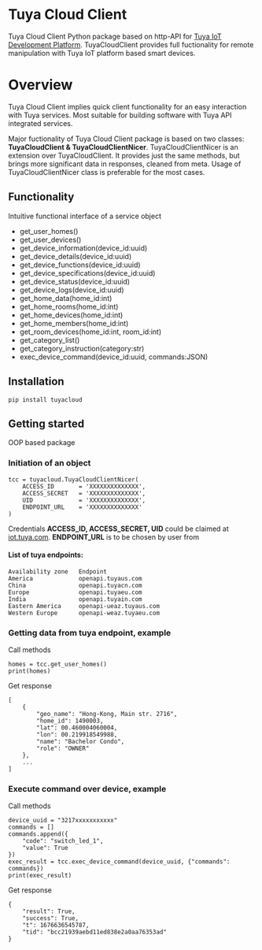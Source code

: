# Tuya Cloud Client
Tuya Cloud Client Python package based on http-API for [Tuya IoT Development Platform](https://developer.tuya.com/en/docs/iot). TuyaCloudClient provides full fuctionality for remote manipulation with Tuya IoT platform based smart devices.

# Overview
Tuya Cloud Client implies quick client functionality for an easy interaction with Tuya services. Most suitable for building software with Tuya API integrated services.

Major fuctionality of Tuya Cloud Client package is based on two classes: **TuyaCloudClient & TuyaCloudClientNicer**. TuyaCloudClientNicer is an extension over TuyaCloudClient. It provides just the same methods, but brings  more significant data in responses, cleaned from meta. Usage of TuyaCloudClientNicer class is preferable for the most cases. 

## Functionality
Intuitive functional interface of a service object
 - get_user_homes()
 - get_user_devices()
 - get_device_information(device_id:uuid)
 - get_device_details(device_id:uuid)
 - get_device_functions(device_id:uuid)
 - get_device_specifications(device_id:uuid)
 - get_device_status(device_id:uuid)
 - get_device_logs(device_id:uuid)
 - get_home_data(home_id:int)
 - get_home_rooms(home_id:int)
 - get_home_devices(home_id:int)
 - get_home_members(home_id:int)
 - get_room_devices(home_id:int, room_id:int)
 - get_category_list()
 - get_category_instruction(category:str)
 - exec_device_command(device_id:uuid, commands:JSON)

## Installation

    pip install tuyacloud

## Getting started
OOP based package

### Initiation of an object
    tcc = tuyacloud.TuyaCloudClientNicer(
        ACCESS_ID       = 'XXXXXXXXXXXXXX',
        ACCESS_SECRET   = 'XXXXXXXXXXXXXX',
        UID             = 'XXXXXXXXXXXXXX',
        ENDPOINT_URL    = 'XXXXXXXXXXXXXX'
    )

Credentials **ACCESS_ID, ACCESS_SECRET, UID** could be claimed at [iot.tuya.com](https://iot.tuya.com). **ENDPOINT_URL** is to be chosen by user from 

#### List of tuya endpoints:
    Availability zone	Endpoint
    America	            openapi.tuyaus.com
    China	            openapi.tuyacn.com
    Europe	            openapi.tuyaeu.com
    India	            openapi.tuyain.com
    Eastern America	    openapi-ueaz.tuyaus.com
    Western Europe	    openapi-weaz.tuyaeu.com

### Getting data from tuya endpoint, example
Call methods

    homes = tcc.get_user_homes()
    print(homes)
    
Get response

    [
        {
            "geo_name": "Hong-Kong, Main str. 2716",
            "home_id": 1490003,
            "lat": 00.460004060004,
            "lon": 00.219918549988,
            "name": "Bachelor Condo",
            "role": "OWNER"
        },
        ...
    ]
### Execute command over device, example
Call methods

    device_uuid = "3217xxxxxxxxxxx"
    commands = []
    commands.append({
        "code": "switch_led_1",
        "value": True
    })
    exec_result = tcc.exec_device_command(device_uuid, {"commands": commands})
    print(exec_result)

Get response

    {
        "result": True,
        "success": True,
        "t": 1676636545787,
        "tid": "bcc21939aebd11ed838e2a0aa76353ad"
    }
